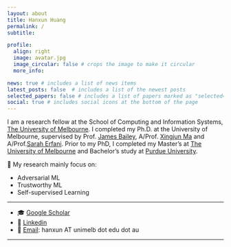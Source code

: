 ```yaml
---
layout: about
title: Hanxun Huang
permalink: /
subtitle:

profile:
  align: right
  image: avatar.jpg
  image_circular: false # crops the image to make it circular
  more_info: 

news: true # includes a list of news items
latest_posts: false  # includes a list of the newest posts
selected_papers: false # includes a list of papers marked as "selected={true}"
social: true # includes social icons at the bottom of the page
---
```


I am a research fellow at the School of Computing and Information Systems, [The University of Melbourne](https://cis.unimelb.edu.au/). I completed my Ph.D. at the University of Melbourne, supervised by Prof. [James Bailey](https://people.eng.unimelb.edu.au/baileyj/), A/Prof. [Xingjun Ma](http://xingjunma.com/) and A/Prof.[Sarah Erfani](https://people.eng.unimelb.edu.au/smonazam/). Prior to my PhD, I completed my Master’s at [The University of Melbourne](https://cis.unimelb.edu.au/) and Bachelor’s study at [Purdue University](https://www.cs.purdue.edu/). 

🔭 My research mainly focus on:
- Adversarial ML
- Trustworthy ML
- Self-supervised Learning

---
- 🎓 [Google Scholar](https://scholar.google.com.au/citations?user=8CxZe3IAAAAJ&hl=en)
- 💼 [Linkedin](https://www.linkedin.com/in/hanxunh/)
- 📧 [Email](): hanxun AT unimelb dot edu dot au

---



